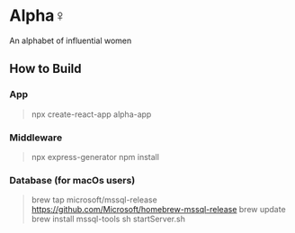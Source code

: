 # Alpha♀
An alphabet of influential women

## How to Build

### App
> npx create-react-app alpha-app

### Middleware
> npx express-generator
> npm install

### Database (for macOs users)
> brew tap microsoft/mssql-release https://github.com/Microsoft/homebrew-mssql-release
> brew update
> brew install mssql-tools
> sh startServer.sh
